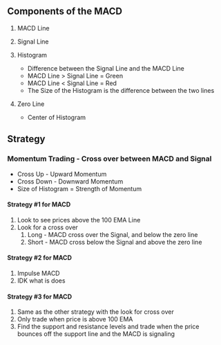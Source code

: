 ## Components of the MACD
1. MACD Line

2. Signal Line

3. Histogram
	- Difference between the Signal Line and the MACD Line
	- MACD Line > Signal Line = Green
	- MACD Line < Signal Line = Red
	- The Size of the Histogram is the difference between the two lines 

5. Zero Line
	- Center of Histogram

## Strategy
### Momentum Trading - Cross over between MACD and Signal
- Cross Up - Upward Momentum
- Cross Down - Downward Momentum
- Size of Histogram = Strength of Momentum
#### Strategy #1 for MACD 
1. Look to see prices above the 100 EMA Line
2. Look for a cross over 
	1. Long - MACD cross over the Signal, and below the zero line
	2. Short - MACD cross below the Signal and above the zero line

#### Strategy #2 for MACD
1. Impulse MACD 
2. IDK what is does

#### Strategy #3 for MACD 
1.  Same as the other strategy with the look for cross over
2. Only trade when price is above 100 EMA
3. Find the support and resistance levels and trade when the price bounces off the support line and the MACD is signaling